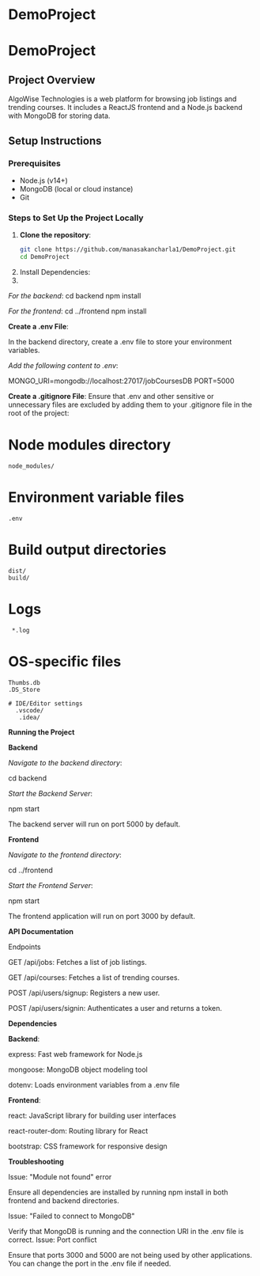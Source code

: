 ﻿# DemoProject
# DemoProject

## Project Overview
AlgoWise Technologies is a web platform for browsing job listings and trending courses. It includes a ReactJS frontend and a Node.js backend with MongoDB for storing data.

## Setup Instructions

### Prerequisites
- Node.js (v14+)
- MongoDB (local or cloud instance)
- Git

### Steps to Set Up the Project Locally
1. **Clone the repository**:
   ```bash
   git clone https://github.com/manasakancharla1/DemoProject.git
   cd DemoProject
   
2.  Install Dependencies:
3.  
 *For the backend*:
   cd backend
   npm install

 *For the frontend*:
   cd ../frontend
   npm install

**Create a .env File**:

In the backend directory, create a .env file to store your environment variables.

*Add the following content to .env*:

  MONGO_URI=mongodb://localhost:27017/jobCoursesDB
  PORT=5000
  
**Create a .gitignore File**:
Ensure that .env and other sensitive or unnecessary files are excluded by adding them to your .gitignore file in the root of the project:
  # Node modules directory
    node_modules/

  # Environment variable files
    .env

  # Build output directories
    dist/
    build/

   # Logs
     *.log

   # OS-specific files
    Thumbs.db
    .DS_Store

    # IDE/Editor settings
      .vscode/
       .idea/
**Running the Project**

**Backend**

*Navigate to the backend directory*:

cd backend

*Start the Backend Server*:

npm start

The backend server will run on port 5000 by default.

**Frontend**

*Navigate to the frontend directory*:

cd ../frontend

*Start the Frontend Server*:

npm start

The frontend application will run on port 3000 by default.

**API Documentation**

Endpoints

GET /api/jobs: Fetches a list of job listings.

GET /api/courses: Fetches a list of trending courses.

POST /api/users/signup: Registers a new user.

POST /api/users/signin: Authenticates a user and returns a token.


**Dependencies**

**Backend**:

express: Fast web framework for Node.js

mongoose: MongoDB object modeling tool

dotenv: Loads environment variables from a .env file

**Frontend**:

react: JavaScript library for building user interfaces

react-router-dom: Routing library for React

bootstrap: CSS framework for responsive design


**Troubleshooting**

Issue: "Module not found" error

Ensure all dependencies are installed by running npm install in both frontend and backend directories.

Issue: "Failed to connect to MongoDB"

Verify that MongoDB is running and the connection URI in the .env file is correct.
Issue: Port conflict

Ensure that ports 3000 and 5000 are not being used by other applications. You can change the port in the .env file if needed.

